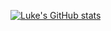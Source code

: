 [![Luke's GitHub stats](https://github-readme-stats-git-main-luke-olsons-projects.vercel.app/api?username=luke-devel&theme=radical)](https://github.com/anuraghazra/github-readme-stats)
